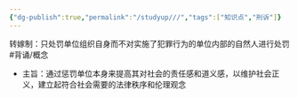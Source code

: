 ```yaml
---
{"dg-publish":true,"permalink":"/studyup///","tags":["知识点","刑诉"]}
---
```


转嫁制：只处罚单位组织自身而不对实施了犯罪行为的单位内部的自然人进行处罚 #背诵/概念 
- 主旨：通过惩罚单位本身来提高其对社会的责任感和道义感，以维护社会正义，建立起符合社会需要的法律秩序和伦理观念